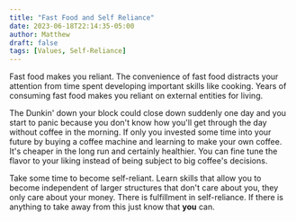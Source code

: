 ```yaml
---
title: "Fast Food and Self Reliance"
date: 2023-06-18T22:14:35-05:00
author: Matthew
draft: false
tags: [Values, Self-Reliance]
---
```


Fast food makes you reliant. 
The convenience of fast food distracts your attention from time 
spent developing important skills like cooking. Years of consuming fast food 
makes you reliant on external entities for living. 

The Dunkin' down
your block could close down suddenly one day and you start to panic
because you don't know how you'll get through the day without coffee
in the morning. If only you invested some time into your future by 
buying a coffee machine and learning to make your own coffee. It's 
cheaper in the long run and certainly healthier.
You can fine tune the flavor to your liking instead of being subject
to big coffee's decisions. 

Take some time to become self-reliant.
Learn skills that allow you to become independent of larger structures
that don't care about you, they only care about your money. There is
fulfillment in self-reliance. If there is anything to take away from this
just know that **you** can.